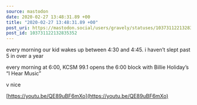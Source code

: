 ```yaml
---
source: mastodon
date: 2020-02-27 13:48:31.89 +00
title: "2020-02-27 13:48:31.89 +00"
post_uri: https://mastodon.social/users/gravely/statuses/103731122132835352
post_id: 103731122132835352
---
```

every morning our kid wakes up between 4:30 and 4:45. i haven’t slept past 5 in over a year

every morning at 6:00, KCSM 99.1 opens the 6:00 block with Billie Holiday’s “I Hear Music”

v nice

[https://youtu.be/QE89uBF6mXo](https://youtu.be/QE89uBF6mXo)


